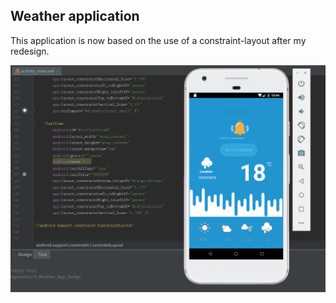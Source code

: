 ## Weather application

This application is now based on the use of a constraint-layout after my redesign.


![Design](output.PNG)

